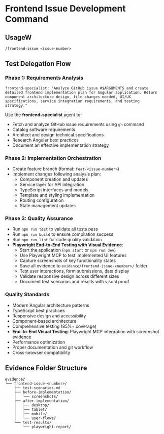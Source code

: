 # Frontend Issue Development Command

## UsageW
```
/frontend-issue <issue-number>
```

## Test Delegation Flow

### Phase 1: Requirements Analysis
```
frontend-specialist: "Analyze GitHub issue #$ARGUMENTS and create detailed frontend implementation plan for Angular application. Return component architecture design, file changes needed, UI/UX specifications, service integration requirements, and testing strategy."
```
Use the **frontend-specialist** agent to:
- Fetch and analyze GitHub issue requirements using `gh` command
- Catalog software requirements 
- Architect and design technical specifications
- Research Angular best practices 
- Document an effective implementation strategy

### Phase 2: Implementation Orchestration
- Create feature branch (format: `feat-<issue-number>`)
- Implement changes following analysis plan:
  - Component creation and updates
  - Service layer for API integration
  - TypeScript interfaces and models
  - Template and styling implementation
  - Routing configuration
  - State management updates

### Phase 3: Quality Assurance
- Run `npm run test` to validate all tests pass
- Run `npm run build` to ensure compilation success
- Run `npm run lint` for code quality validation
- **Playwright End-to-End Testing with Visual Evidence**:
  - Start the application (`npm start` or `npm run dev`)
  - Use Playwright MCP to test implemented UI features
  - Capture screenshots of key functionality states
  - Save all evidence to `evidence/frontend-issue-<number>/` folder
  - Test user interactions, form submissions, data display
  - Validate responsive design across different sizes
  - Document test scenarios and results with visual proof

### Quality Standards
- Modern Angular architecture patterns
- TypeScript best practices 
- Responsive design and accessibility
- Component-based architecture
- Comprehensive testing (85%+ coverage)
- **End-to-End Visual Testing**: Playwright MCP integration with screenshot evidence
- Performance optimization
- Proper documentation and git workflow
- Cross-browser compatibility

## Evidence Folder Structure
```
evidence/
└── frontend-issue-<number>/
    ├── test-scenarios.md
    ├── before-implementation/
    │   └── screenshots/
    ├── after-implementation/
    │   ├── desktop/
    │   ├── tablet/
    │   ├── mobile/
    │   └── user-flows/
    └── test-results/
        └── playwright-report/
```
